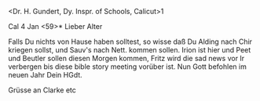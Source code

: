 <Dr. H. Gundert, Dy. Inspr. of Schools, Calicut>1

 Cal 4 Jan <59>*
Lieber Alter

Falls Du nichts von Hause haben solltest, so wisse daß Du Alding nach Chir kriegen sollst, und Sauv's nach Nett. kommen sollen. Irion ist hier und Peet und Beutler sollen diesen Morgen kommen, Fritz wird die sad news vor Ir verbergen bis diese bible story meeting vorüber ist. Nun Gott befohlen im neuen Jahr
 Dein HGdt.

Grüsse an Clarke etc

